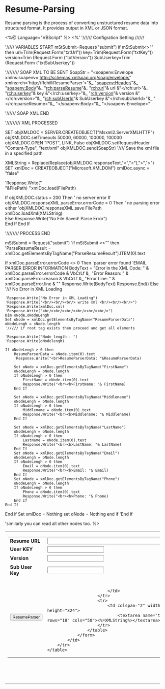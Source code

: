 # Resume-Parsing
Resume parsing is the process of converting unstructured resume data into structured format. It provides output in XML or JSON format.

<%@ Language="VBScript" %>
<%'<!--#include file="config.asp" -->
'////// Configration Setting //////



'///// VARIABLES START 
 mStSubmit=Request("submit")
 if mStSubmit<>"" then
   url=Trim(Request.Form("txtUrl"))
   key=Trim(Request.Form("txtKey"))
   version=Trim (Request.Form ("txtVersion"))
    SubUserkey=Trim (Request.Form ("txtSubUserkey"))


'//////// SOAP XML TO BE SENT
SoapStr = "<soapenv:Envelope xmlns:soapenv='http://schemas.xmlsoap.org/soap/envelope/' xmlns:rch='http://RchilliResumeParser'>"&_
   "<soapenv:Header/>"&_
   "<soapenv:Body>"&_
      "<rch:parseResume>"&_
         "<rch:url>"& url &"</rch:url>"&_
         "<rch:userkey>"& key &"</rch:userkey>"&_
         "<rch:version>"& version &"</rch:version>"&_
         "<rch:subUserId>"& SubUserkey &"</rch:subUserId>"&_
      "</rch:parseResume>"&_
   "</soapenv:Body>"&_
   "</soapenv:Envelope>"
   
   

'////// SOAP XML END

'///////// XML PROCESSED 

SET objXMLDOC = SERVER.CREATEOBJECT("Msxml2.ServerXMLHTTP")
objXMLDOC.setTimeouts 50000, 60000, 100000, 100000
objXMLDOC.OPEN "POST", LINK, False
objXMLDOC.setRequestHeader "Content-Type", "text/xml"
objXMLDOC.send(SoapStr)
'//// Save the xml file in a specified path

XMLString = Replace(Replace(objXMLDOC.responseText,"&lt;","<"),"&gt;",">")
SET xmlDoc = CREATEOBJECT("Microsoft.XMLDOM")
xmlDoc.async = "false"

'Response.Write("<br>"&FilePath)
''xmlDoc.load(FilePath)

If objXMLDOC.status = 200 Then
  ' no server error
  If objXMLDOC.responseXML.parseError.errorCode = 0 Then
    ' no parsing error either
        'objXMLDOC.responseXML.save FilePath
		xmlDoc.loadXml(XMLString)		
    Else
        Response.Write("No File Saved! Parse Error")  
  End If
End If



'//////// PROCESS END 

mStSubmit = Request("submit")
'if mStSubmit <>""   then
'ParseResumeResult	= xmlDoc.getElementsByTagName("ParseResumeResult").ITEM(0).text	

If xmlDoc.parseError.errorCode <> 0 Then 'parser error found 
    'EMAIL PARSER ERROR INFORMATION
    BodyText 	= "Error in the XML Code: " & xmlDoc.parseError.errorCode & VbCrLf &_
    "Error Reason: " & xmlDoc.parseError.reason & VbCrLf &_
    "Error Line: " & xmlDoc.parseError.line & ""
    Response.Write(BodyText)
    Response.End()
Else '/// No Error in XML Loading 

    'Response.Write("No Error in XML Loading")
	'Response.Write("<br/><br/><br/> write xml <br/><br/><br/>")
	'Response.Write(xmlDoc.xml)
	'Response.Write("<br/><br/><br/><br/><br/><br/>")
    Dim oNode,oNodeLengh
    Set oNode = xmlDoc.getElementsByTagName("ResumeParserData") 
    oNodeLengh = oNode.length 
    '///// if root tag exists then proceed and get all elements
	
	'Response.Write("Node length : ")
	'Response.Write(oNodelengh)
	
    If oNodeLengh > 0 then
        ResumeParserData = oNode.item(0).text
        'Response.Write("<br>ResumeParserData: "&ResumeParserData)
          
        Set oNode = xmlDoc.getElementsByTagName("FirstName") 
        oNodeLengh = oNode.length 
        If oNodeLengh > 0 then
            FirstName = oNode.item(0).text
            Response.Write("<br><b>FirstName: "& FirstName)
        End If	
       
        Set oNode = xmlDoc.getElementsByTagName("Middlename") 
        oNodeLengh = oNode.length 
        If oNodeLengh > 0 then
            Middlename = oNode.item(0).text
            Response.Write("<br><b>Middlename: "& Middlename)
        End If	

        Set oNode = xmlDoc.getElementsByTagName("LastName") 
        oNodeLengh = oNode.length 
        If oNodeLengh > 0 then
            LastName = oNode.item(0).text
            Response.Write("<br><b>LastName: "& LastName)
        End If
        Set oNode = xmlDoc.getElementsByTagName("Email") 
        oNodeLengh = oNode.length 
        If oNodeLengh > 0 then
            Email = oNode.item(0).text
            Response.Write("<br><b>Email: "& Email)
        End If 
        Set oNode = xmlDoc.getElementsByTagName("Phone") 
        oNodeLengh = oNode.length 
        If oNodeLengh > 0 then
            Phone = oNode.item(0).text
            Response.Write("<br><b>Phone: "& Phone)
        End If  
    End If	
End if 
    Set xmlDoc = Nothing
    set oNode = Nothing
      end if
'End if

'similarly you can read all other nodes too.
%>

<!-- Design Page -->
<html>
<head>
    <title>Response Parse XMLData</title>
</head>
<body>
    <table>
        <tr>
            <td>
                <form name="hell" action="" method="post">
                    <table width="426" height="457">
                        <tr>
                            <td style="width: 153" height="21">
                                <strong>Resume URL</strong><br>
                            </td>
                            <td style="width: 263" height="21">
                                <input type="text" name="txtUrl" value="" size="53" /></td>
                        </tr>
                        <tr>
                            <td width="153" height="21">
                                <strong>User KEY</strong></td>
                            <td width="263" height="21">
                                <input type="text" name="txtKey" value="" size="20" /></td>
                        </tr>
                        <tr>
                            <td width="153" height="31">
                                <strong>Version</strong></td>
                            <td width="263" height="31">
                                <input type="text" name="txtVersion" value="" size="20" /></td>
                        </tr>
                        <tr>
                            <td width="153" height="31">
                                <strong>Sub User Key</strong></td>
                            <td width="263" height="31">
                                <input type="text" name="txtSubUserkey" value="" size="20" /></td>
                        </tr>
                        <tr>
                            <td width="153" height="40">
                                <input name="Submit" type="submit" value="ResumeParser" /></td>
                            <td width="263" height="40">&nbsp;
                                
                            </td>
                        </tr>
                        <tr>
                            <td colspan="2" width="420" height="324">
                                <textarea name="txtName1" rows="18" cols="50"><%=XMLString%></textarea></td>
                        </tr>
                    </table>
                </form>
            </td>
        </tr>
    </table>
</body>
</html>
